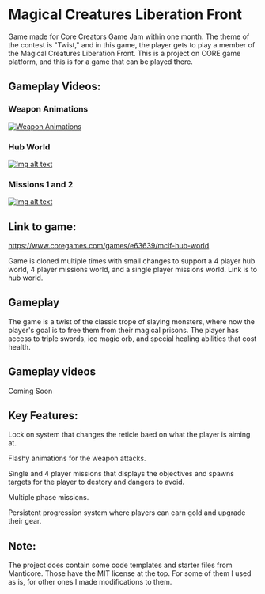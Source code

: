 # Magical Creatures Liberation Front
Game made for Core Creators Game Jam within one month.
The theme of the contest is "Twist," and in this game, the player gets to play a member of the Magical Creatures Liberation Front. 
This is a project on CORE game platform, and this is for a game that can be played there.

## Gameplay Videos:
### Weapon Animations
[![Weapon Animations](https://img.youtube.com/vi/4DajI5yxDVo/0.jpg)](https://www.youtube.com/watch?v=4DajI5yxDVo)
### Hub World
[![Img alt text](https://img.youtube.com/vi/XEznV4O3Ddo/0.jpg)](https://www.youtube.com/watch?v=XEznV4O3Ddo)
### Missions 1 and 2
[![Img alt text](https://img.youtube.com/vi/t9mQh-t3yA8/0.jpg)](https://www.youtube.com/watch?v=t9mQh-t3yA8)
## Link to game:

https://www.coregames.com/games/e63639/mclf-hub-world

Game is cloned multiple times with small changes to support a 4 player hub world, 4 player missions world, and a single player missions world. Link is to hub world.


## Gameplay
The game is a twist of the classic trope of slaying monsters, where now the player's goal is to free them from their magical prisons.
The player has access to triple swords, ice magic orb, and special healing abilities that cost health.

## Gameplay videos
Coming Soon

## Key Features:
Lock on system that changes the reticle baed on what the player is aiming at.

Flashy animations for the weapon attacks.

Single and 4 player missions that displays the objectives and spawns targets for the player to destory and dangers to avoid.

Multiple phase missions.

Persistent progression system where players can earn gold and upgrade their gear.

## Note:
The project does contain some code templates and starter files from Manticore.
Those have the MIT license at the top. For some of them I used as is, for other ones I made modifications to them.
